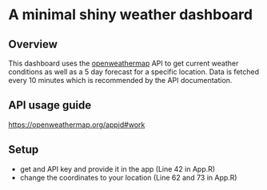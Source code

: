 # A minimal shiny weather dashboard

## Overview
This dashboard uses the [openweathermap](https://openweathermap.org/api) API to get current weather conditions as well as a 5 day forecast for a specific location. Data is fetched every 10 minutes which is recommended by the API documentation.

## API usage guide
https://openweathermap.org/appid#work

## Setup
- get and API key and provide it in the app (Line 42 in App.R)
- change the coordinates to your location (Line 62 and 73 in App.R)
